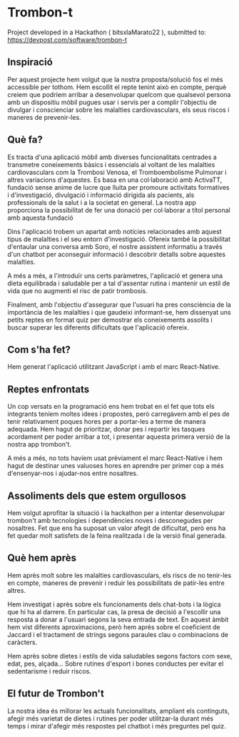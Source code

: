 # Trombon-t

Project developed in a Hackathon ( bitsxlaMarato22 ), submitted to: https://devpost.com/software/trombon-t

## Inspiració
Per aquest projecte hem volgut que la nostra proposta/solució fos el més accessible per tothom. Hem escollit el repte tenint això en compte, perquè creiem que podríem arribar a desenvolupar quelcom que qualsevol persona amb un dispositiu mòbil pugues usar i servís per a complir l'objectiu de divulgar i conscienciar sobre les malalties cardiovasculars, els seus riscos i maneres de prevenir-les.

## Què fa?
Es tracta d'una aplicació mòbil amb diverses funcionalitats centrades a transmetre coneixements bàsics i essencials al voltant de les malalties cardiovasculars com la Trombosi Venosa, el Tromboembolisme Pulmonar i altres variacions d'aquestes. Es basa en una col·laboració amb ActivaTT, fundació sense anime de lucre que lluita per promoure activitats formatives i d'investigació, divulgació i informació dirigida als pacients, als professionals de la salut i a la societat en general. La nostra app proporciona la possibilitat de fer una donació per col·laborar a títol personal amb aquesta fundació

Dins l'aplicació trobem un apartat amb notícies relacionades amb aquest tipus de malalties i el seu entorn d'investigació. Ofereix també la possibilitat d'entaular una conversa amb Soro, el nostre assistent informatiu a través d'un chatbot per aconseguir informació i descobrir detalls sobre aquestes malalties.

A més a més, a l'introduïr uns certs paràmetres, l'aplicació et genera una dieta equilibrada i saludable per a tal d'assentar rutina i mantenir un estil de vida que no augmenti el risc de patir trombosis.

Finalment, amb l'objectiu d'assegurar que l'usuari ha pres consciència de la importància de les malalties i que gaudeixi informant-se, hem dissenyat uns petits reptes en format quiz per demostrar els coneixements assolits i buscar superar les diferents dificultats que l'aplicació ofereix.

## Com s'ha fet?
Hem generat l'aplicació utilitzant JavaScript i amb el marc React-Native.

## Reptes enfrontats
Un cop versats en la programació ens hem trobat en el fet que tots els integrants teníem moltes idees i propostes, però carregàvem amb el pes de tenir relativament poques hores per a portar-les a terme de manera adequada. Hem hagut de prioritzar, donar pes i repartir les tasques acordament per poder arribar a tot, i presentar aquesta primera versió de la nostra app trombon't.

A més a més, no tots havíem usat prèviament el marc React-Native i hem hagut de destinar unes valuoses hores en aprendre per primer cop a més d'ensenyar-nos i ajudar-nos entre nosaltres.

## Assoliments dels que estem orgullosos
Hem volgut aprofitar la situació i la hackathon per a intentar desenvolupar trombon't amb tecnologies i dependències noves i desconegudes per nosaltres. Fet que ens ha suposat un valor afegit de dificultat, però ens ha fet quedar molt satisfets de la feina realitzada i de la versió final generada.

## Què hem après
Hem après molt sobre les malalties cardiovasculars, els riscs de no tenir-les en compte, maneres de prevenir i reduir les possibilitats de patir-les entre altres.

Hem investigat i après sobre els funcionaments dels chat-bots i la lògica que hi ha al darrere. En particular cas, la presa de decisió a l'escollir una resposta a donar a l'usuari segons la seva entrada de text. En aquest àmbit hem vist diferents aproximacions, però hem après sobre el coeficient de Jaccard i el tractament de strings segons paraules clau o combinacions de caràcters.

Hem après sobre dietes i estils de vida saludables segons factors com sexe, edat, pes, alçada... Sobre rutines d'esport i bones conductes per evitar el sedentarisme i reduir riscos.

## El futur de Trombon't
La nostra idea és millorar les actuals funcionalitats, ampliant els continguts, afegir més varietat de dietes i rutines per poder utilitzar-la durant més temps i mirar d'afegir més respostes pel chatbot i més preguntes pel quiz.
